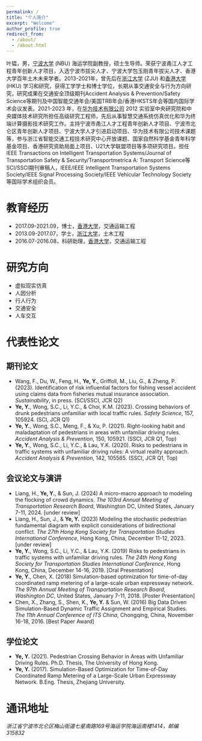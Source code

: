 ```yaml
---
permalink: /
title: "个人简介"
excerpt: "Welcome"
author_profile: true
redirect_from: 
  - /about/
  - /about.html
---
```


叶韫，男，[宁波大学](https://www.nbu.edu.cn/) (NBU) 海运学院副教授，硕士生导师。荣获宁波甬江人才工程青年创新人才项目，入选宁波市拔尖人才、宁波大学包玉刚青年拔尖人才、香港大学百年土木未来学者。2013-2021年，曾先后在[浙江大学](https://www.zju.edu.cn/) (ZJU) 和[香港大学](https://www.hku.hk/) (HKU) 学习和研究，获得工学学士和博士学位，长期从事交通安全与行为方向研究，研究成果在交通安全顶级期刊Accident Analysis & Prevention/Safety Science等期刊及中国智能交通年会/美国TRB年会/香港HKSTS年会等国内国际学术会议发表。2021-2023 年，在[华为技术有限公司](https://www.huawei.com/cn/) 2012 实验室中央研究院和中央媒体技术研究所担任高级研究工程师，先后从事智慧交通系统仿真优化和华为终端计算摄影技术研究工作。主持宁波市甬江人才工程青年创新人才项目、宁波市北仑区青年创新人才项目、宁波大学人才引进启动项目、华为技术有限公司技术课题等，参与浙江省智能交通工程技术研究中心开放课题、国家自然科学基金青年科学基金项目、香港研究资助局面上项目、U21大学联盟项目等多项研究项目。担任IEEE Transactions on Intelligent Transportation Systems/Journal of Transportation Safety & Security/Transportmetrica A: Transport Science等SCI/SSCI期刊审稿人，IEEE/IEEE Intelligent Transportation Systems Society/IEEE Signal Processing Society/IEEE Vehicular Technology Society等国际学术组织会员。

# 教育经历
 * 2017.09-2021.09，博士，[香港大学](https://www.hku.hk/)，交通运输工程
 * 2013.09-2017.07，学士，[浙江大学](https://www.zju.edu.cn)，土木工程
 * 2016.07-2016.08，科研助理，[香港大学](https://www.hku.hk/)，交通运输工程

# 研究方向
 * 虚拟现实仿真
 * 人因分析
 * 行人行为
 * 交通安全
 * 人车交互

   
# 代表性论文
## 期刊论文
 * Wang, F., Du, W., Feng, H., **Ye, Y.**, Griffoll, M., Liu, G., & Zheng, P. (2023). Identification of risk influential factors for fishing vessel accident using claims data from fisheries mutual insurance association. *Sustainability*, in press. (SCI/SSCI, JCR Q2)
 * **Ye, Y.**, Wong, S.C., Li, Y.C., & Choi, K.M. (2023). Crossing behaviors of drunk pedestrians unfamiliar with local traffic rules. *Safety Science*, 157, 105924. (SCI, JCR Q1)
 * **Ye, Y.**, Wong, S.C., Meng, F., & Xu, P. (2021). Right-looking habit and maladaptation of pedestrians in areas with unfamiliar driving rules. *Accident Analysis & Prevention*, 150, 105921. (SSCI, JCR Q1, Top)
 * **Ye, Y.**, Wong, S.C., Li, Y.C., & Lau, Y.K. (2020). Risks to pedestrians in traffic systems with unfamiliar driving rules: A virtual reality approach. *Accident Analysis & Prevention*, 142, 105565. (SSCI, JCR Q1, Top)

## 会议论文与演讲
 * Liang, H., **Ye, Y.**, & Sun, J. (2024) A micro-macro approach to modeling the flocking of crowd dynamics. *The 103rd Annual Meeting of Transportation Research Board*, Washington DC, United States, January 7-11, 2024. [under review]
 * Liang, H., Sun, J., & **Ye, Y.** (2023) Modeling the stochastic pedestrian fundamental diagram with explicit considerations of bidirectional conflict. *The 27th Hong Kong Society for Transportation Studies International Conference*, Hong Kong, China, December 11-12, 2023. [under review]
 * **Ye, Y.**, Wong, S.C., Li, Y.C., & Lau, Y.K. (2019) Risks to pedestrians in traffic systems with unfamiliar driving rules. *The 24th Hong Kong Society for Transportation Studies International Conference*, Hong Kong, China, December 14-16, 2019. [Oral Presentation]
 * **Ye, Y.**, Chen, X. (2018) Simulation-based optimization for time-of-day coordinated ramp metering of a large-scale urban expressway network. *The 97th Annual Meeting of Transportation Research Board, Washington DC*, United States, January 7-11, 2018. [Poster Presentation]
 * Chen, X., Zhang, S., Shen, K., **Ye, Y.** & Sun, W. (2016) Big Data Driven Simulation-Based Dynamic Traffic Assignment and Empirical Studies. *The 11th Annual Conference of ITS China*, Chongqing, China, November 16-18, 2016. [Best Paper Award]

## 学位论文
 * **Ye, Y.** (2021). Pedestrian Crossing Behavior in Areas with Unfamiliar Driving Rules. Ph.D. Thesis, The University of Hong Kong.
 * **Ye, Y.** (2017). Simulation-Based Optimization for Time-of-Day Coordinated Ramp Metering of a Large-Scale Urban Expressway Network. B.Eng. Thesis, Zhejiang University.


# 通讯地址
<address>
  浙江省宁波市北仑区梅山街道七星南路169号海运学院海运南楼1414，邮编315832
</address>
